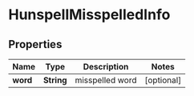 

# HunspellMisspelledInfo


## Properties

| Name | Type | Description | Notes |
|------------ | ------------- | ------------- | -------------|
|**word** | **String** | misspelled word |  [optional] |



